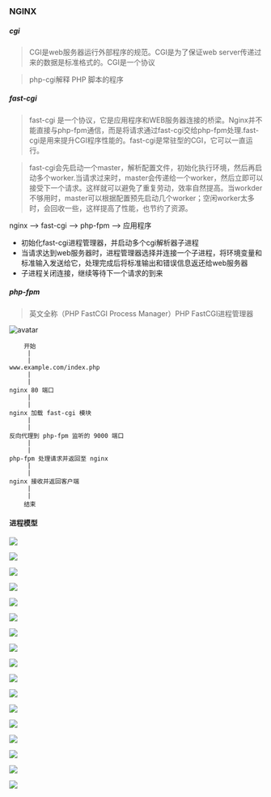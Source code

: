 ### NGINX


##### cgi
> CGI是web服务器运行外部程序的规范。CGI是为了保证web server传递过来的数据是标准格式的。CGI是一个协议

> php-cgi解释 PHP 脚本的程序

#####  fast-cgi
> fast-cgi 是一个协议，它是应用程序和WEB服务器连接的桥梁。Nginx并不能直接与php-fpm通信，而是将请求通过fast-cgi交给php-fpm处理.fast-cgi是用来提升CGI程序性能的。fast-cgi是常驻型的CGI，它可以一直运行。

> fast-cgi会先启动一个master，解析配置文件，初始化执行环境，然后再启动多个worker.当请求过来时，master会传递给一个worker，然后立即可以接受下一个请求。这样就可以避免了重复劳动，效率自然提高。当workder不够用时，master可以根据配置预先启动几个worker；空闲worker太多时，会回收一些，这样提高了性能，也节约了资源。



nginx --> fast-cgi --> php-fpm --> 应用程序

- 初始化fast-cgi进程管理器，并启动多个cgi解析器子进程
- 当请求达到web服务器时，进程管理器选择并连接一个子进程，将环境变量和标准输入发送给它，处理完成后将标准输出和错误信息返还给web服务器
- 子进程关闭连接，继续等待下一个请求的到来

##### php-fpm
> 英文全称（PHP FastCGI Process Manager）PHP FastCGI进程管理器


![avatar](https://cdn.learnku.com/uploads/images/201711/09/5130/WxahgaD0kZ.png)

        开始
         |
         |
    www.example.com/index.php
         |
         |
    nginx 80 端口
         |
         |
    nginx 加载 fast-cgi 模块
         |
         |
    反向代理到 php-fpm 监听的 9000 端口
         |
         |
    php-fpm 处理请求并返回至 nginx
         |
         |
    nginx 接收并返回客户端
         |
         |
        结束


#### 进程模型
![](assets/markdown-img-paste-20200703103449530.png)

![](assets/markdown-img-paste-20200703103637850.png)

![](assets/markdown-img-paste-20200703104430204.png)

![](assets/markdown-img-paste-20200703104513969.png)

![](assets/markdown-img-paste-20200703104530578.png)

![](assets/markdown-img-paste-20200703104549367.png)

![](assets/markdown-img-paste-20200703104721566.png)

![](assets/markdown-img-paste-20200703104757625.png)

![](assets/markdown-img-paste-2020070310490531.png)

![](assets/markdown-img-paste-20200703104953207.png)

![](assets/markdown-img-paste-20200703105014737.png)

![](assets/markdown-img-paste-20200703105207663.png)

![](assets/markdown-img-paste-20200703105219626.png)

![](assets/markdown-img-paste-20200703105253576.png)

![](assets/markdown-img-paste-20200703105304404.png)

![](assets/markdown-img-paste-20200703110324919.png)

![](assets/markdown-img-paste-20200703110359265.png)
